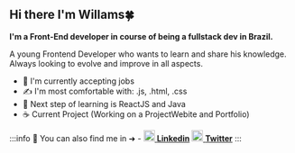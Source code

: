 ## Hi there I'm Willams:four_leaf_clover:

**I'm a Front-End developer in course of being a fullstack dev in Brazil.**

A young Frontend Developer who wants to learn and share his knowledge. Always looking to evolve and improve in all aspects.

* :nail_care: I'm currently accepting jobs
* :writing_hand: I'm most comfortable with: .js, .html, .css
* :feet: Next step of learning is ReactJS and Java
* :coffee: Current Project (Working on a ProjectWebite and Portfolio)

:::info
:pushpin: You can also find me in ➜ -  <a href="https://www.linkedin.com/in/willams-james-oliveira-santos-júnior-7a98a923a/"> <img height="20px" src="https://www.svgrepo.com/show/303299/linkedin-icon-2-logo.svg">
**Linkedin**</a> 
<a href="https://twitter.com/DevDiari0"> <img height="20px" src="https://cdn-icons-png.flaticon.com/512/124/124021.png">
**Twitter**</a> 
:::
